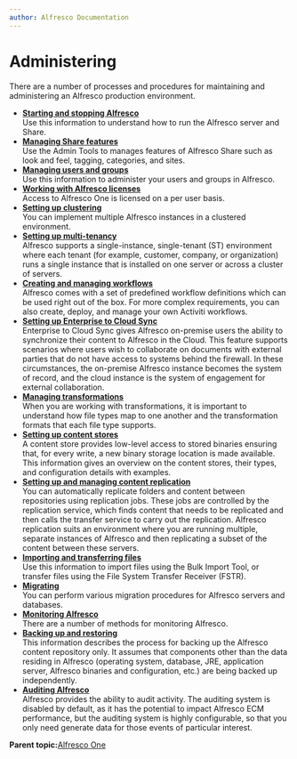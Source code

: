 ```yaml
---
author: Alfresco Documentation
---
```


# Administering

There are a number of processes and procedures for maintaining and administering an Alfresco production environment.

-   **[Starting and stopping Alfresco](../concepts/start-stop-intro.md)**  
Use this information to understand how to run the Alfresco server and Share.
-   **[Managing Share features](../concepts/manage-share.md)**  
Use the Admin Tools to manages features of Alfresco Share such as look and feel, tagging, categories, and sites.
-   **[Managing users and groups](../concepts/admintools-usersgroups.md)**  
Use this information to administer your users and groups in Alfresco.
-   **[Working with Alfresco licenses](../concepts/license-process.md)**  
Access to Alfresco One is licensed on a per user basis.
-   **[Setting up clustering](../concepts/ha-intro.md)**  
You can implement multiple Alfresco instances in a clustered environment.
-   **[Setting up multi-tenancy](../concepts/mt-intro.md)**  
Alfresco supports a single-instance, single-tenant \(ST\) environment where each tenant \(for example, customer, company, or organization\) runs a single instance that is installed on one server or across a cluster of servers.
-   **[Creating and managing workflows](../topics/wf-howto.md)**  
 Alfresco comes with a set of predefined workflow definitions which can be used right out of the box. For more complex requirements, you can also create, deploy, and manage your own Activiti workflows.
-   **[Setting up Enterprise to Cloud Sync](../concepts/cloud-sync-intro.md)**  
Enterprise to Cloud Sync gives Alfresco on-premise users the ability to synchronize their content to Alfresco in the Cloud. This feature supports scenarios where users wish to collaborate on documents with external parties that do not have access to systems behind the firewall. In these circumstances, the on-premise Alfresco instance becomes the system of record, and the cloud instance is the system of engagement for external collaboration.
-   **[Managing transformations](../concepts/managing-transformations.md)**  
When you are working with transformations, it is important to understand how file types map to one another and the transformation formats that each file type supports.
-   **[Setting up content stores](../concepts/manage-cs-home.md)**  
A content store provides low-level access to stored binaries ensuring that, for every write, a new binary storage location is made available. This information gives an overview on the content stores, their types, and configuration details with examples.
-   **[Setting up and managing content replication](../concepts/admintools-replication-config.md)**  
 You can automatically replicate folders and content between repositories using replication jobs. These jobs are controlled by the replication service, which finds content that needs to be replicated and then calls the transfer service to carry out the replication. Alfresco replication suits an environment where you are running multiple, separate instances of Alfresco and then replicating a subset of the content between these servers.
-   **[Importing and transferring files](../concepts/import-transfer.md)**  
Use this information to import files using the Bulk Import Tool, or transfer files using the File System Transfer Receiver \(FSTR\).
-   **[Migrating](../concepts/migrating.md)**  
You can perform various migration procedures for Alfresco servers and databases.
-   **[Monitoring Alfresco](../concepts/monitoring-intro.md)**  
There are a number of methods for monitoring Alfresco.
-   **[Backing up and restoring](../concepts/ch-backup-restore.md)**  
This information describes the process for backing up the Alfresco content repository only. It assumes that components other than the data residing in Alfresco \(operating system, database, JRE, application server, Alfresco binaries and configuration, etc.\) are being backed up independently.
-   **[Auditing Alfresco](../concepts/audit-intro.md)**  
Alfresco provides the ability to audit activity. The auditing system is disabled by default, as it has the potential to impact Alfresco ECM performance, but the auditing system is highly configurable, so that you only need generate data for those events of particular interest.

**Parent topic:**[Alfresco One](../concepts/welcome.md)

